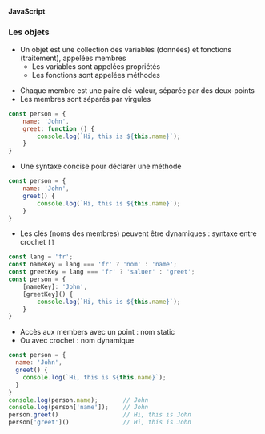 #### JavaScript
### Les objets

<div class="r-stack">

<div class="fragment fade-out" data-fragment-index="1">

* Un objet est une collection des variables (données) et fonctions (traitement), appelées membres
  * Les variables sont appelées propriétés
  * Les fonctions sont appelées méthodes


</div>
<div class="fragment fade-in-then-out" data-fragment-index="1">

* Chaque membre est une paire clé-valeur, séparée par des deux-points
* Les membres sont séparés par virgules

```javascript
const person = {
    name: 'John',
    greet: function () {
        console.log(`Hi, this is ${this.name}`);
    }
}
```


</div>

<div class="fragment fade-in-then-out" data-fragment-index="2">

* Une syntaxe concise pour déclarer une méthode

```javascript [3-5]
const person = {
    name: 'John',
    greet() {
        console.log(`Hi, this is ${this.name}`);
    }
}
```

</div>

<div class="fragment fade-in-then-out" >

* Les clés (noms des membres) peuvent être dynamiques : syntaxe entre crochet `[]`

```javascript [5,6]
const lang = 'fr';
const nameKey = lang === 'fr' ? 'nom' : 'name';
const greetKey = lang === 'fr' ? 'saluer' : 'greet';
const person = {
    [nameKey]: 'John',
    [greetKey]() {
        console.log(`Hi, this is ${this.name}`);
    }
}
```

</div>

<div class="fragment" >

* Accès aux members avec un point : nom static
* Ou avec crochet : nom dynamique

```javascript [5,6]
const person = {
  name: 'John',
  greet() {
    console.log(`Hi, this is ${this.name}`);
  }
}
console.log(person.name);       // John
console.log(person['name']);    // John
person.greet()                  // Hi, this is John
person['greet']()               // Hi, this is John
```

</div>

</div>
